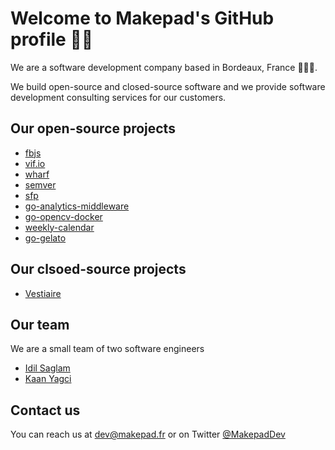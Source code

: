 # Welcome to Makepad's GitHub profile 👋🏼

We are a software development company based in Bordeaux, France 🍷🇫🇷. 

We build open-source and closed-source software and we provide software development consulting services for our customers.

## Our open-source projects

- [fbjs](github.com/Makepad-fr/fbjs)
- [vif.io](github.com/Makepadf-fr/vif.io)
- [wharf](github.com/Makepad-fr/wharf)
- [semver](github.com/Makepad-fr/semver)
- [sfp](github.com/Makepad-fr/sfp)
- [go-analytics-middleware](github.com/Makepad-fr/go-analytics-middleware)
- [go-opencv-docker](github.com/Makepad-fr/go-opencv-docker)
- [weekly-calendar](github.com/Makepad-fr/weekly-calendar)
- [go-gelato](github.com/Makepad-fr/go-gelato)

## Our clsoed-source projects

- [Vestiaire](https://vestiaire.io)

## Our team

We are a small team of two software engineers

- [Idil Saglam](https://linkedin.com/in/idilsaglam)
- [Kaan Yagci](https://linkedin.com/in/kaanyagci)

## Contact us

You can reach us at dev@makepad.fr or on Twitter [@MakepadDev](https://x.com/Makepaddev)



<!--

**Here are some ideas to get you started:**

🙋‍♀️ A short introduction - what is your organization all about?
🌈 Contribution guidelines - how can the community get involved?
👩‍💻 Useful resources - where can the community find your docs? Is there anything else the community should know?
🍿 Fun facts - what does your team eat for breakfast?
🧙 Remember, you can do mighty things with the power of [Markdown](https://docs.github.com/github/writing-on-github/getting-started-with-writing-and-formatting-on-github/basic-writing-and-formatting-syntax)
-->

